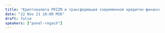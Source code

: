 ```yaml
---
title: "Криптовалюта PRIZM и трансформация современной кредитно-финансовой системы"
date: "22 Nov 21 18:00 MSK"
draft: false
speakers: ["pavel-rogach"]
---
```

